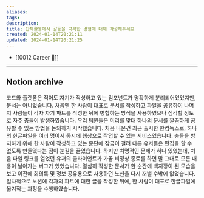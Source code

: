 ```yaml
---
aliases: 
tags: 
description:
title: 단체활동에서 갈등을 극복한 경험에 대해 작성해주세요
created: 2024-01-14T20:21:11
updated: 2024-01-14T20:21:25
---
```

- [[0012 Career 💼]]
---

## Notion archive

코드와 플랫폼은 적어도 자기가 작성하고 있는 컴포넌트가 명확하게 분리되어있었지만, 문서는 아니었습니다. 처음엔 한 사람이 대표로 문서를 작성하고 파일을 공유하여 나머지 사람들이 각자 자기 파트를 작성한 뒤에 병합하는 방식을 사용하였으나 심각할 정도로 자주 충돌이 발생하였습니다. 우리 팀원들은 머리를 맞대 하나의 문서를 깔끔하게 공유할 수 있는 방법을 논의하기 시작했습니다. 처음 나온건 최근 출시한 한컴독스로, 하나의 한글파일을 여러 명이서 동시에 웹상으로 작업할 수 있는 서비스였습니다. 충돌을 방지하기 위해 한 사람이 작성하고 있는 문단에 잠금이 걸려 다른 유저들은 편집을 할 수 없도록 만들었다는 점이 눈길을 끌었습니다. 하지만 치명적인 문제가 하나 있었는데, 처음 파일 링크를 열었던 유저의 클라이언트가 가끔 비정상 종료를 하면 말 그대로 모든 내용이 날아가는 버그가 있었습니다. 열심히 작성한 문서가 한 순간에 백지장이 된 모습을 보고 이전에 회의록 및 정보 공유용으로 사용하던 노션을 다시 꺼낼 수밖에 없었습니다. 일차적으로 노션에 각자의 파트에 대한 글을 작성한 뒤에, 한 사람이 대표로 한글파일에 옮겨적는 과정을 수행하였습니다.
